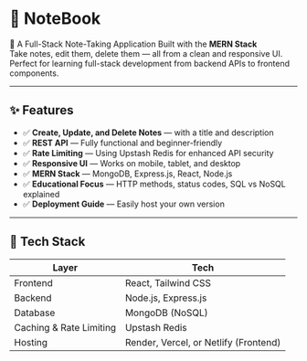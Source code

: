 # 📒 NoteBook

🧱 A Full-Stack Note-Taking Application Built with the **MERN Stack**  
Take notes, edit them, delete them — all from a clean and responsive UI. Perfect for learning full-stack development from backend APIs to frontend components.

---

## ✨ Features

- ✅ **Create, Update, and Delete Notes** — with a title and description
- ✅ **REST API** — Fully functional and beginner-friendly
- ✅ **Rate Limiting** — Using Upstash Redis for enhanced API security
- ✅ **Responsive UI** — Works on mobile, tablet, and desktop
- ✅ **MERN Stack** — MongoDB, Express.js, React, Node.js
- ✅ **Educational Focus** — HTTP methods, status codes, SQL vs NoSQL explained
- ✅ **Deployment Guide** — Easily host your own version

---

## 🧰 Tech Stack

| Layer                   | Tech                                  |
| ----------------------- | ------------------------------------- |
| Frontend                | React, Tailwind CSS                   |
| Backend                 | Node.js, Express.js                   |
| Database                | MongoDB (NoSQL)                       |
| Caching & Rate Limiting | Upstash Redis                         |
| Hosting                 | Render, Vercel, or Netlify (Frontend) |
